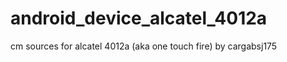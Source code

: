 android_device_alcatel_4012a
============================

cm sources for alcatel 4012a (aka one touch fire) by cargabsj175
